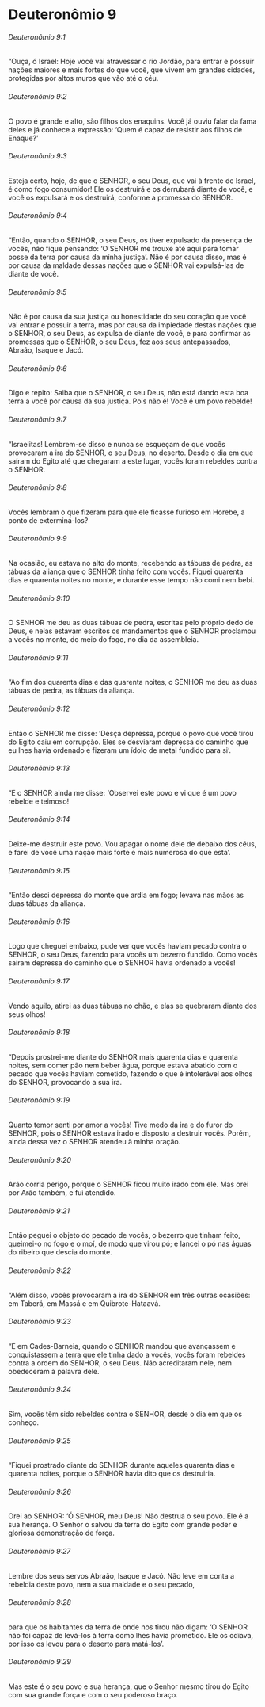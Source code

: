 # Deuteronômio 9

###### Deuteronômio 9:1

“Ouça, ó Israel: Hoje você vai atravessar o rio Jordão, para entrar e possuir nações maiores e mais fortes do que você, que vivem em grandes cidades, protegidas por altos muros que vão até o céu.

###### Deuteronômio 9:2

O povo é grande e alto, são filhos dos enaquins. Você já ouviu falar da fama deles e já conhece a expressão: ‘Quem é capaz de resistir aos filhos de Enaque?’

###### Deuteronômio 9:3

Esteja certo, hoje, de que o SENHOR, o seu Deus, que vai à frente de Israel, é como fogo consumidor! Ele os destruirá e os derrubará diante de você, e você os expulsará e os destruirá, conforme a promessa do SENHOR.

###### Deuteronômio 9:4

“Então, quando o SENHOR, o seu Deus, os tiver expulsado da presença de vocês, não fique pensando: ‘O SENHOR me trouxe até aqui para tomar posse da terra por causa da minha justiça’. Não é por causa disso, mas é por causa da maldade dessas nações que o SENHOR vai expulsá-las de diante de você.

###### Deuteronômio 9:5

Não é por causa da sua justiça ou honestidade do seu coração que você vai entrar e possuir a terra, mas por causa da impiedade destas nações que o SENHOR, o seu Deus, as expulsa de diante de você, e para confirmar as promessas que o SENHOR, o seu Deus, fez aos seus antepassados, Abraão, Isaque e Jacó.

###### Deuteronômio 9:6

Digo e repito: Saiba que o SENHOR, o seu Deus, não está dando esta boa terra a você por causa da sua justiça. Pois não é! Você é um povo rebelde!

###### Deuteronômio 9:7

“Israelitas! Lembrem-se disso e nunca se esqueçam de que vocês provocaram a ira do SENHOR, o seu Deus, no deserto. Desde o dia em que saíram do Egito até que chegaram a este lugar, vocês foram rebeldes contra o SENHOR.

###### Deuteronômio 9:8

Vocês lembram o que fizeram para que ele ficasse furioso em Horebe, a ponto de exterminá-los?

###### Deuteronômio 9:9

Na ocasião, eu estava no alto do monte, recebendo as tábuas de pedra, as tábuas da aliança que o SENHOR tinha feito com vocês. Fiquei quarenta dias e quarenta noites no monte, e durante esse tempo não comi nem bebi.

###### Deuteronômio 9:10

O SENHOR me deu as duas tábuas de pedra, escritas pelo próprio dedo de Deus, e nelas estavam escritos os mandamentos que o SENHOR proclamou a vocês no monte, do meio do fogo, no dia da assembleia.

###### Deuteronômio 9:11

“Ao fim dos quarenta dias e das quarenta noites, o SENHOR me deu as duas tábuas de pedra, as tábuas da aliança.

###### Deuteronômio 9:12

Então o SENHOR me disse: ‘Desça depressa, porque o povo que você tirou do Egito caiu em corrupção. Eles se desviaram depressa do caminho que eu lhes havia ordenado e fizeram um ídolo de metal fundido para si’.

###### Deuteronômio 9:13

“E o SENHOR ainda me disse: ‘Observei este povo e vi que é um povo rebelde e teimoso!

###### Deuteronômio 9:14

Deixe-me destruir este povo. Vou apagar o nome dele de debaixo dos céus, e farei de você uma nação mais forte e mais numerosa do que esta’.

###### Deuteronômio 9:15

“Então desci depressa do monte que ardia em fogo; levava nas mãos as duas tábuas da aliança.

###### Deuteronômio 9:16

Logo que cheguei embaixo, pude ver que vocês haviam pecado contra o SENHOR, o seu Deus, fazendo para vocês um bezerro fundido. Como vocês saíram depressa do caminho que o SENHOR havia ordenado a vocês!

###### Deuteronômio 9:17

Vendo aquilo, atirei as duas tábuas no chão, e elas se quebraram diante dos seus olhos!

###### Deuteronômio 9:18

“Depois prostrei-me diante do SENHOR mais quarenta dias e quarenta noites, sem comer pão nem beber água, porque estava abatido com o pecado que vocês haviam cometido, fazendo o que é intolerável aos olhos do SENHOR, provocando a sua ira.

###### Deuteronômio 9:19

Quanto temor senti por amor a vocês! Tive medo da ira e do furor do SENHOR, pois o SENHOR estava irado e disposto a destruir vocês. Porém, ainda dessa vez o SENHOR atendeu à minha oração.

###### Deuteronômio 9:20

Arão corria perigo, porque o SENHOR ficou muito irado com ele. Mas orei por Arão também, e fui atendido.

###### Deuteronômio 9:21

Então peguei o objeto do pecado de vocês, o bezerro que tinham feito, queimei-o no fogo e o moí, de modo que virou pó; e lancei o pó nas águas do ribeiro que descia do monte.

###### Deuteronômio 9:22

“Além disso, vocês provocaram a ira do SENHOR em três outras ocasiões: em Taberá, em Massá e em Quibrote-Hataavá.

###### Deuteronômio 9:23

“E em Cades-Barneia, quando o SENHOR mandou que avançassem e conquistassem a terra que ele tinha dado a vocês, vocês foram rebeldes contra a ordem do SENHOR, o seu Deus. Não acreditaram nele, nem obedeceram à palavra dele.

###### Deuteronômio 9:24

Sim, vocês têm sido rebeldes contra o SENHOR, desde o dia em que os conheço.

###### Deuteronômio 9:25

“Fiquei prostrado diante do SENHOR durante aqueles quarenta dias e quarenta noites, porque o SENHOR havia dito que os destruiria.

###### Deuteronômio 9:26

Orei ao SENHOR: ‘Ó SENHOR, meu Deus! Não destrua o seu povo. Ele é a sua herança. O Senhor o salvou da terra do Egito com grande poder e gloriosa demonstração de força.

###### Deuteronômio 9:27

Lembre dos seus servos Abraão, Isaque e Jacó. Não leve em conta a rebeldia deste povo, nem a sua maldade e o seu pecado,

###### Deuteronômio 9:28

para que os habitantes da terra de onde nos tirou não digam: ‘O SENHOR não foi capaz de levá-los à terra como lhes havia prometido. Ele os odiava, por isso os levou para o deserto para matá-los’.

###### Deuteronômio 9:29

Mas este é o seu povo e sua herança, que o Senhor mesmo tirou do Egito com sua grande força e com o seu poderoso braço.

